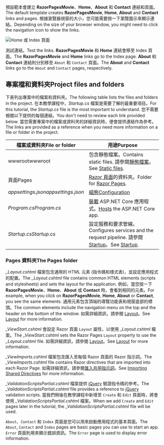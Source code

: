 <span data-ttu-id="f1194-101">預設範本會建立 **RazorPagesMovie**、**Home**、**About** 和 **Contact** 連結和頁面。</span><span class="sxs-lookup"><span data-stu-id="f1194-101">The default template creates **RazorPagesMovie**, **Home**, **About** and **Contact** links and pages.</span></span> <span data-ttu-id="f1194-102">根據瀏覽器視窗的大小，您可能需要按一下瀏覽圖示來顯示連結。</span><span class="sxs-lookup"><span data-stu-id="f1194-102">Depending on the size of your browser window, you might need to click the navigation icon to show the links.</span></span>

![Home 或 Index 頁面](../../tutorials/razor-pages/razor-pages-start/_static/home2.png)

<span data-ttu-id="f1194-104">測試連結。</span><span class="sxs-lookup"><span data-stu-id="f1194-104">Test the links.</span></span> <span data-ttu-id="f1194-105">**RazorPagesMovie** 和 **Home** 連結會移至 Index 頁面。</span><span class="sxs-lookup"><span data-stu-id="f1194-105">The **RazorPagesMovie** and **Home** links go to the Index page.</span></span> <span data-ttu-id="f1194-106">**About** 和 **Contact** 連結則分別移至 `About` 和 `Contact` 頁面。</span><span class="sxs-lookup"><span data-stu-id="f1194-106">The **About** and **Contact** links go to the `About` and `Contact` pages, respectively.</span></span>

## <a name="project-files-and-folders"></a><span data-ttu-id="f1194-107">專案檔和資料夾</span><span class="sxs-lookup"><span data-stu-id="f1194-107">Project files and folders</span></span>

<span data-ttu-id="f1194-108">下表列出專案中的檔案和資料夾。</span><span class="sxs-lookup"><span data-stu-id="f1194-108">The following table lists the files and folders in the project.</span></span> <span data-ttu-id="f1194-109">在本教學課程中，*Startup.cs* 檔案是需要了解的最重要項目。</span><span class="sxs-lookup"><span data-stu-id="f1194-109">For this tutorial, the *Startup.cs* file is the most important to understand.</span></span> <span data-ttu-id="f1194-110">您不需要檢閱以下提供的每個連結。</span><span class="sxs-lookup"><span data-stu-id="f1194-110">You don't need to review each link provided below.</span></span> <span data-ttu-id="f1194-111">當您需要專案中的檔案或資料夾的詳細資訊時，便會提供連結作為參考。</span><span class="sxs-lookup"><span data-stu-id="f1194-111">The links are provided as a reference when you need more information on a file or folder in the project.</span></span>

| <span data-ttu-id="f1194-112">檔案或資料夾</span><span class="sxs-lookup"><span data-stu-id="f1194-112">File or folder</span></span>              | <span data-ttu-id="f1194-113">用途</span><span class="sxs-lookup"><span data-stu-id="f1194-113">Purpose</span></span> |
| ----------------- | ------------ |
| <span data-ttu-id="f1194-114">wwwroot</span><span class="sxs-lookup"><span data-stu-id="f1194-114">wwwroot</span></span> | <span data-ttu-id="f1194-115">包含靜態檔案。</span><span class="sxs-lookup"><span data-stu-id="f1194-115">Contains static files.</span></span> <span data-ttu-id="f1194-116">請參閱[靜態檔案](xref:fundamentals/static-files)。</span><span class="sxs-lookup"><span data-stu-id="f1194-116">See [Static files](xref:fundamentals/static-files).</span></span> |
| <span data-ttu-id="f1194-117">頁面</span><span class="sxs-lookup"><span data-stu-id="f1194-117">Pages</span></span> | <span data-ttu-id="f1194-118">[Razor 頁面](xref:razor-pages/index)的資料夾。</span><span class="sxs-lookup"><span data-stu-id="f1194-118">Folder for [Razor Pages](xref:razor-pages/index).</span></span> |
| <span data-ttu-id="f1194-119">*appsettings.json*</span><span class="sxs-lookup"><span data-stu-id="f1194-119">*appsettings.json*</span></span> | [<span data-ttu-id="f1194-120">組態</span><span class="sxs-lookup"><span data-stu-id="f1194-120">Configuration</span></span>](xref:fundamentals/configuration/index) |
| <span data-ttu-id="f1194-121">*Program.cs*</span><span class="sxs-lookup"><span data-stu-id="f1194-121">*Program.cs*</span></span> | <span data-ttu-id="f1194-122">[裝載](xref:fundamentals/host/index) ASP.NET Core 應用程式。</span><span class="sxs-lookup"><span data-stu-id="f1194-122">[Hosts](xref:fundamentals/host/index) the ASP.NET Core app.</span></span>|
| <span data-ttu-id="f1194-123">*Startup.cs*</span><span class="sxs-lookup"><span data-stu-id="f1194-123">*Startup.cs*</span></span> | <span data-ttu-id="f1194-124">設定服務和要求管線。</span><span class="sxs-lookup"><span data-stu-id="f1194-124">Configures services and the request pipeline.</span></span> <span data-ttu-id="f1194-125">請參閱 [Startup](xref:fundamentals/startup)。</span><span class="sxs-lookup"><span data-stu-id="f1194-125">See [Startup](xref:fundamentals/startup).</span></span>|

### <a name="the-pages-folder"></a><span data-ttu-id="f1194-126">Pages 資料夾</span><span class="sxs-lookup"><span data-stu-id="f1194-126">The Pages folder</span></span>

<span data-ttu-id="f1194-127">*_Layout.cshtml* 檔案包含通用的 HTML 元素 (指令碼和樣式表)，並設定應用程式的配置。</span><span class="sxs-lookup"><span data-stu-id="f1194-127">The *_Layout.cshtml* file contains common HTML elements (scripts and stylesheets) and sets the layout for the application.</span></span> <span data-ttu-id="f1194-128">例如，當您按一下 **RazorPagesMovie**、**Home**、**About** 或 **Contact** 時，會看到相同的元素。</span><span class="sxs-lookup"><span data-stu-id="f1194-128">For example, when you click on **RazorPagesMovie**, **Home**, **About** or **Contact**, you see the same elements.</span></span> <span data-ttu-id="f1194-129">通用元素包含頂端的導覽功能表和視窗底部的標頭。</span><span class="sxs-lookup"><span data-stu-id="f1194-129">The common elements include the navigation menu on the top and the header on the bottom of the window.</span></span> <span data-ttu-id="f1194-130">如需詳細資訊，請參閱 [Layout](xref:mvc/views/layout)。</span><span class="sxs-lookup"><span data-stu-id="f1194-130">See [Layout](xref:mvc/views/layout) for more information.</span></span>

<span data-ttu-id="f1194-131">*_ViewStart.cshtml* 會設定 Razor 頁面 `Layout` 屬性，以使用 *_Layout.cshtml* 檔案。</span><span class="sxs-lookup"><span data-stu-id="f1194-131">The *_ViewStart.cshtml* sets the Razor Pages `Layout` property to use the *_Layout.cshtml* file.</span></span> <span data-ttu-id="f1194-132">如需詳細資訊，請參閱 [Layout](xref:mvc/views/layout)。</span><span class="sxs-lookup"><span data-stu-id="f1194-132">See [Layout](xref:mvc/views/layout) for more information.</span></span>

<span data-ttu-id="f1194-133">*_ViewImports.cshtml* 檔案包含匯入至每個 Razor 頁面的 Razor 指示詞。</span><span class="sxs-lookup"><span data-stu-id="f1194-133">The *_ViewImports.cshtml* file contains Razor directives that are imported into each Razor Page.</span></span> <span data-ttu-id="f1194-134">如需詳細資訊，請參閱[匯入共用指示詞](xref:mvc/views/layout#importing-shared-directives)。</span><span class="sxs-lookup"><span data-stu-id="f1194-134">See [Importing Shared Directives](xref:mvc/views/layout#importing-shared-directives) for more information.</span></span>

<span data-ttu-id="f1194-135">*_ValidationScriptsPartial.cshtml* 檔案提供 [jQuery](https://jquery.com/) 驗證指令碼的參考。</span><span class="sxs-lookup"><span data-stu-id="f1194-135">The *_ValidationScriptsPartial.cshtml* file provides a reference to [jQuery](https://jquery.com/) validation scripts.</span></span> <span data-ttu-id="f1194-136">當我們稍後在教學課程中新增至 `Create` 和 `Edit` 頁面時，將會使用 *_ValidationScriptsPartial.cshtml* 檔案。</span><span class="sxs-lookup"><span data-stu-id="f1194-136">When we add `Create` and `Edit` pages later in the tutorial, the *_ValidationScriptsPartial.cshtml* file will be used.</span></span>

<span data-ttu-id="f1194-137">`About`、`Contact` 和 `Index` 頁面是您可以用來啟動應用程式的基本頁面。</span><span class="sxs-lookup"><span data-stu-id="f1194-137">The `About`, `Contact` and `Index` pages are basic pages you can use to start an app.</span></span> <span data-ttu-id="f1194-138">`Error` 頁面則用來顯示錯誤資訊。</span><span class="sxs-lookup"><span data-stu-id="f1194-138">The `Error` page is used to display error information.</span></span>
